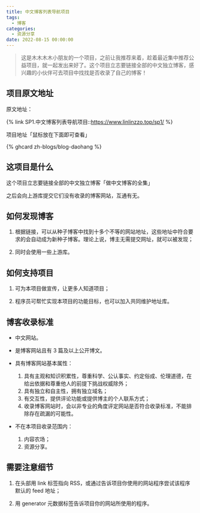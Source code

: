 ```yaml
---
title: 中文博客列表导航项目
tags:
  - 博客
categories:
  - 资源分享
date: 2022-08-15 00:00:00
---
```


> 这是木木木木小朋友的一个项目，之前让我推荐来着，趁着最近集中推荐公益项目，就一起发出来好了。这个项目立志要链接全部的中文独立博客，感兴趣的小伙伴可去项目中找找是否收录了自己的博客！

<!-- more -->

## 项目原文地址

原文地址：

{% link SP1.中文博客列表导航项目::https://www.linlinzzo.top/sp1/ %}

项目地址「鼠标放在下面即可查看」

{% ghcard zh-blogs/blog-daohang %}

## 这项目是什么

这个项目立志要链接全部的中文独立博客「做中文博客的全集」

之后会向上游库提交它们没有收录的博客网站，互通有无。

## 如何发现博客

1. 根据链接，可以从种子博客中找到十多个不等的网站地址，这些地址中符合要求的会自动成为新种子博客。理论上说，博主无需提交网址，就可以被发现；

2. 同时会使用一些上游库。

## 如何支持项目

1. 可为本项目做宣传，让更多人知道项目；

2. 程序员可帮忙实现本项目的功能目标，也可以加入共同维护地址库。

## 博客收录标准

* 中文网站。

* 是博客网站且有 3 篇及以上公开博文。

* 具有博客网站基本属性：

  1. 具有主观和知识积累性，尊重科学、公认事实、约定俗成、伦理道德，在给出依据和尊重他人的前提下挑战权威除外；
  2. 具有独立和自主性，拥有独立域名；
  3. 有交互性，提供评论功能或提供博主的个人联系方式；
  4. 收录博客网站时，会以非专业的角度评定网站是否符合收录标准，不能排除存在疏漏的可能性。

* 不在本项目收录范围内：
  1. 内容农场；
  2. 资源分享。

## 需要注意细节

1. 在头部用 link 标签指向 RSS，或通过告诉项目你使用的网站程序尝试该程序默认的 feed 地址；

2. 用 generator 元数据标签告诉项目你的网站所使用的程序。